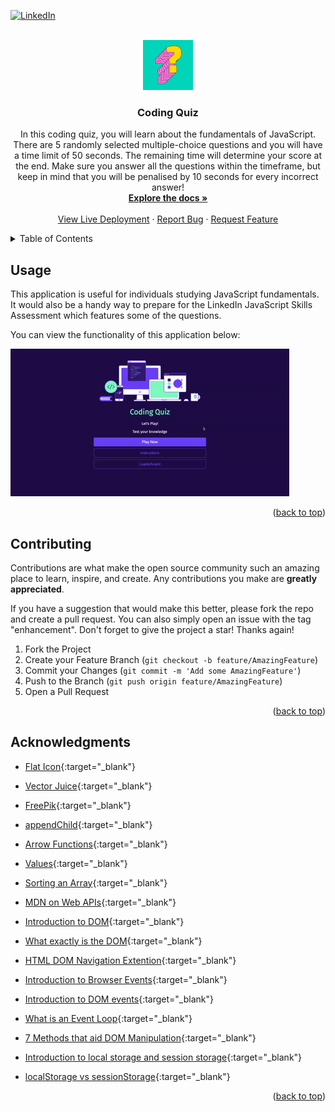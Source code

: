 <a name="readme-top"></a>

[![LinkedIn][linkedin-shield]][linkedin-url]

<!-- PROJECT LOGO -->
<br />
<div align="center">
  <a target="_blank" href="https://github.com/XchHarutyunyan/coding-quiz">
    <img src="assets/images/readmelogo.jpg" alt="Logo" width="80" height="80">
  </a>

<h3 align="center">Coding Quiz</h3>

  <p align="center">
  In this coding quiz, you will learn about the fundamentals of JavaScript. There are 5 randomly selected multiple-choice questions and you will have a time limit of 50 seconds. The remaining time will determine your score at the end. Make sure you answer all the questions within the timeframe, but keep in mind that you will be penalised by 10 seconds for every incorrect answer!

<br />
<a onclick="window.open(this.href); return false;" href="https://github.com/XchHarutyunyan/coding-quiz"><strong>Explore the docs »</strong></a>
<br />
<br />
<a target="_blank" href="https://XchHarutyunyan.github.io/coding-quiz/">View Live Deployment</a>
·
<a target="_blank" href="https://github.com/XchHarutyunyan/coding-quiz/issues">Report Bug</a>
·
<a target="_blank" href="https://github.com/XchHarutyunyan/coding-quiz/issues">Request Feature</a>

  </p>
</div>

<!-- TABLE OF CONTENTS -->
<details>
  <summary>Table of Contents</summary>
  <ol>
    <li><a href="#usage">Usage</a></li>
    <li><a href="#contributing">Contributing</a></li>
    <li><a href="#acknowledgments">Acknowledgments</a></li>
  </ol>
</details>

## Usage

This application is useful for individuals studying JavaScript fundamentals. It would also be a handy way to prepare for the LinkedIn JavaScript Skills Assessment which features some of the questions.

You can view the functionality of this application below:

![Coding Quiz](assets/images/usagegif.gif)

<p align="right">(<a href="#readme-top">back to top</a>)</p>

<!-- CONTRIBUTING -->

## Contributing

Contributions are what make the open source community such an amazing place to learn, inspire, and create. Any contributions you make are **greatly appreciated**.

If you have a suggestion that would make this better, please fork the repo and create a pull request. You can also simply open an issue with the tag "enhancement".
Don't forget to give the project a star! Thanks again!

1. Fork the Project
2. Create your Feature Branch (`git checkout -b feature/AmazingFeature`)
3. Commit your Changes (`git commit -m 'Add some AmazingFeature'`)
4. Push to the Branch (`git push origin feature/AmazingFeature`)
5. Open a Pull Request

<p align="right">(<a href="#readme-top">back to top</a>)</p>

## Acknowledgments

- [Flat Icon](https://www.flaticon.com/free-icon/podium_548481?related_id=548440&origin=search){:target="_blank"}
- [Vector Juice](https://www.freepik.com/author/vectorjuice){:target="_blank"}
- [FreePik](https://www.freepik.com/free-vector/question-mark-layered-3d-vector-font_18919699.htm#query=quiz&position=31&from_view=search&track=sph){:target="_blank"}
- [appendChild](https://developer.mozilla.org/en-US/docs/Web/API/Node/appendChild){:target="_blank"}
- [Arrow Functions](https://www.w3schools.com/js/js_arrow_function.asp){:target="_blank"}
- [Values](https://stackoverflow.com/questions/11563638/how-do-i-get-the-value-of-text-input-field-using-javascript){:target="_blank"}
- [Sorting an Array](https://stackoverflow.com/questions/5876424/sort-array-of-objects){:target="_blank"}
- [MDN on Web APIs](https://developer.mozilla.org/en-US/docs/Learn/JavaScript/Client-side_web_APIs/Introduction){:target="_blank"}
- [Introduction to DOM](https://www.youtube.com/watch?v=-0ZcldkGlt8){:target="_blank"}

- [What exactly is the DOM](https://bitsofco.de/what-exactly-is-the-dom/){:target="_blank"}
- [HTML DOM Navigation Extention](https://chrome.google.com/webstore/detail/html-dom-navigation/eimpgjcahblfpdgiknmbmglcafegimil/){:target="_blank"}
- [Introduction to Browser Events](https://javascript.info/introduction-browser-events){:target="_blank"}
- [Introduction to DOM events](https://www.smashingmagazine.com/2013/11/an-introduction-to-dom-events/){:target="_blank"}
- [What is an Event Loop](https://www.youtube.com/watch?v=8aGhZQkoFbQ){:target="_blank"}
- [7 Methods that aid DOM Manipulation](https://dev.to/desoga/7-javascript-methods-that-aids-dom-manipulation-kkj){:target="_blank"}
- [Introduction to local storage and session storage](https://alligator.io/js/introduction-localstorage-sessionstorage/){:target="_blank"}
- [localStorage vs sessionStorage](https://dev.to/caffiendkitten/localstorage-vs-sessionstorage-f9k){:target="_blank"}

<p align="right">(<a href="#readme-top">back to top</a>)</p>

<!-- MARKDOWN LINKS & IMAGES -->

[linkedin-shield]: https://img.shields.io/badge/-LinkedIn-black.svg?style=for-the-badge&logo=linkedin&colorB=555
[linkedin-url]: https://www.linkedin.com/in/xch-harutyunyan
[product-screenshot]: assets/images/screenshot.png
